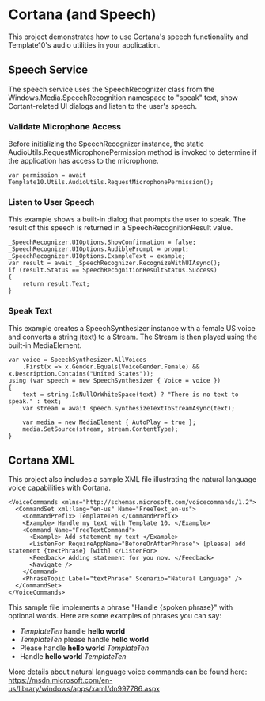 # Cortana (and Speech)

This project demonstrates how to use Cortana's speech functionality and Template10's audio utilities in your application.

## Speech Service

The speech service uses the SpeechRecognizer class from the Windows.Media.SpeechRecognition namespace to "speak" text, show Cortant-related UI dialogs and listen to the user's speech.

### Validate Microphone Access

Before initializing the SpeechRecognizer instance, the static AudioUtils.RequestMicrophonePermission method is invoked to determine if the application has access to the microphone.

    var permission = await Template10.Utils.AudioUtils.RequestMicrophonePermission();

### Listen to User Speech

This example shows a built-in dialog that prompts the user to speak.  The result of this speech is returned in a SpeechRecognitionResult value.

    _SpeechRecognizer.UIOptions.ShowConfirmation = false;
    _SpeechRecognizer.UIOptions.AudiblePrompt = prompt;
    _SpeechRecognizer.UIOptions.ExampleText = example;
    var result = await _SpeechRecognizer.RecognizeWithUIAsync();
    if (result.Status == SpeechRecognitionResultStatus.Success)
    {
        return result.Text;
    }
    
### Speak Text

This example creates a SpeechSynthesizer instance with a female US voice and converts a string (text) to a Stream.  The Stream is then played using the built-in MediaElement.

    var voice = SpeechSynthesizer.AllVoices
        .First(x => x.Gender.Equals(VoiceGender.Female) && x.Description.Contains("United States"));
    using (var speech = new SpeechSynthesizer { Voice = voice })
    {
        text = string.IsNullOrWhiteSpace(text) ? "There is no text to speak." : text;
        var stream = await speech.SynthesizeTextToStreamAsync(text);

        var media = new MediaElement { AutoPlay = true };
        media.SetSource(stream, stream.ContentType);
    }

## Cortana XML

This project also includes a sample XML file illustrating the natural language voice capabilities with Cortana.

    <VoiceCommands xmlns="http://schemas.microsoft.com/voicecommands/1.2">
      <CommandSet xml:lang="en-us" Name="FreeText_en-us">
        <CommandPrefix> TemplateTen </CommandPrefix>
        <Example> Handle my text with Template 10. </Example>
        <Command Name="FreeTextCommand">
          <Example> Add statement my text </Example>
          <ListenFor RequireAppName="BeforeOrAfterPhrase"> [please] add statement {textPhrase} [with] </ListenFor>
          <Feedback> Adding statement for you now. </Feedback>
          <Navigate />
        </Command>
        <PhraseTopic Label="textPhrase" Scenario="Natural Language" />
      </CommandSet>
    </VoiceCommands>

This sample file implements a phrase "Handle {spoken phrase}" with optional words.  Here are some examples of phrases you can say:
- *TemplateTen* handle **hello world**
- *TemplateTen* please handle **hello world**
- Please handle **hello world** *TemplateTen*
- Handle **hello world** *TemplateTen*

More details about natural language voice commands can be found here: https://msdn.microsoft.com/en-us/library/windows/apps/xaml/dn997786.aspx
